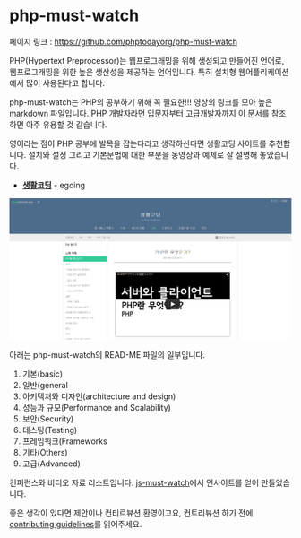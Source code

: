 # php-must-watch

페이지 링크 : https://github.com/phptodayorg/php-must-watch

PHP(Hypertext Preprocessor)는 웹프로그래밍을 위해 생성되고 만들어진 언어로, 웹프로그래밍을 위한 높은 생산성을 제공하는 언어입니다. 특히 설치형 웹어플리케이션에서 많이 사용된다고 합니다.

php-must-watch는 PHP의 공부하기 위해 꼭 필요한!!! 영상의 링크를 모아 높은 markdown 파일입니다. PHP 개발자라면 입문자부터 고급개발자까지 이 문서를 참조하면 아주 유용할 것 같습니다.

영어라는 점이 PHP 공부에 발목을 잡는다라고 생각하신다면 생활코딩 사이트를 추천합니다. 설치와 설정 그리고 기본문법에 대한 부분을 동영상과 예제로 잘 설명해 놓았습니다.

* [**생활코딩**](https://opentutorials.org/course/62) - egoing


![이미지](img/006-16-01.PNG)

아래는 php-must-watch의 READ-ME 파일의 일부입니다.

1. 기본(basic)
2. 일반(general
3. 아키텍처와 디자인(architecture and design)
4. 성능과 규모(Performance and Scalability)
5. 보안(Security)
6. 테스팅(Testing)
7. 프레임워크(Frameworks
8. 기타(Others)
9. 고급(Advanced)

컨퍼런스와 비디오 자료 리스트입니다. [js-must-watch](https://github.com/bolshchikov/js-must-watch)에서 인사이트를 얻어 만들었습니다.

좋은 생각이 있다면 제안이나 컨티르뷰션 환영이고요, 컨트리뷰션 하기 전에 [contributing guidelines](CONTRIBUTING.md)를 읽어주세요.
